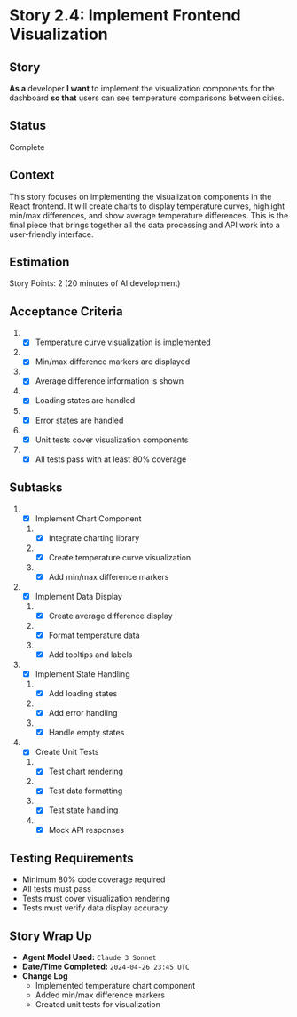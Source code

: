 # Story 2.4: Implement Frontend Visualization

## Story

**As a** developer
**I want** to implement the visualization components for the dashboard
**so that** users can see temperature comparisons between cities.

## Status

Complete

## Context

This story focuses on implementing the visualization components in the React frontend. It will create charts to display temperature curves, highlight min/max differences, and show average temperature differences. This is the final piece that brings together all the data processing and API work into a user-friendly interface.

## Estimation

Story Points: 2 (20 minutes of AI development)

## Acceptance Criteria

1. - [x] Temperature curve visualization is implemented
2. - [x] Min/max difference markers are displayed
3. - [x] Average difference information is shown
4. - [x] Loading states are handled
5. - [x] Error states are handled
6. - [x] Unit tests cover visualization components
7. - [x] All tests pass with at least 80% coverage

## Subtasks

1. - [x] Implement Chart Component
   1. - [x] Integrate charting library
   2. - [x] Create temperature curve visualization
   3. - [x] Add min/max difference markers
2. - [x] Implement Data Display
   1. - [x] Create average difference display
   2. - [x] Format temperature data
   3. - [x] Add tooltips and labels
3. - [x] Implement State Handling
   1. - [x] Add loading states
   2. - [x] Add error handling
   3. - [x] Handle empty states
4. - [x] Create Unit Tests
   1. - [x] Test chart rendering
   2. - [x] Test data formatting
   3. - [x] Test state handling
   4. - [x] Mock API responses

## Testing Requirements

- Minimum 80% code coverage required
- All tests must pass
- Tests must cover visualization rendering
- Tests must verify data display accuracy

## Story Wrap Up

- **Agent Model Used:** `Claude 3 Sonnet`
- **Date/Time Completed:** `2024-04-26 23:45 UTC`
- **Change Log**
  - Implemented temperature chart component
  - Added min/max difference markers
  - Created unit tests for visualization 